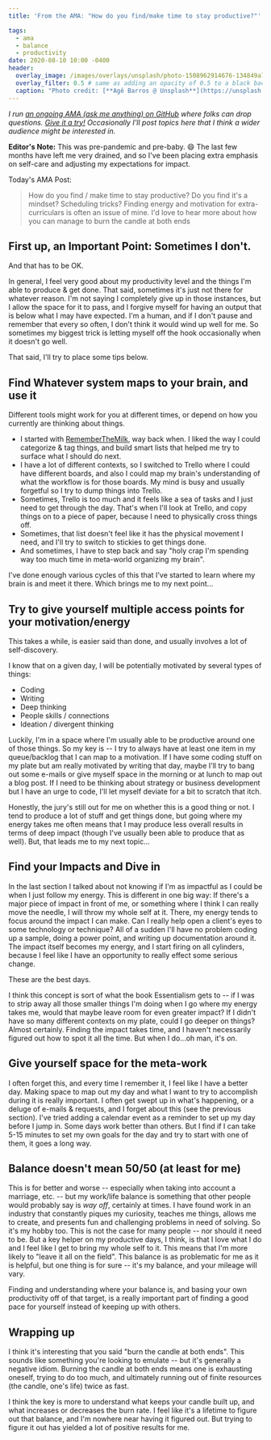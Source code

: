```yaml
---
title: 'From the AMA: "How do you find/make time to stay productive?"'

tags:
  - ama
  - balance
  - productivity
date: 2020-08-10 10:00 -0400
header:
  overlay_image: /images/overlays/unsplash/photo-1508962914676-134849a727f0
  overlay_filter: 0.5 # same as adding an opacity of 0.5 to a black background
  caption: "Photo credit: [**Agê Barros @ Unsplash**](https://unsplash.com/@agebarros?utm_source=unsplash&amp;utm_medium=referral&amp;utm_content=creditCopyText)"
---
```

_I run [an ongoing AMA (ask me anything) on GitHub](https://github.com/SeanKilleen/ama) where folks can drop questions. [Give it a try!](https://github.com/SeanKilleen/ama/issues/new) Occasionally I'll post topics here that I think a wider audience might be interested in._

**Editor's Note:** This was pre-pandemic and pre-baby. :smile: The last few months have left me very drained, and so I've been placing extra emphasis on self-care and adjusting my expectations for impact.

Today's AMA Post:

> How do you find / make time to stay productive? Do you find it's a mindset? Scheduling tricks? Finding energy and motivation for extra-curriculars is often an issue of mine. I'd love to hear more about how you can manage to burn the candle at both ends

## First up, an Important Point: Sometimes I don't.

And that has to be OK.

In general, I feel very good about my productivity level and the things I'm able to produce & get done. That said, sometimes it's just not there for whatever reason.  I'm not saying I completely give up in those instances, but I allow the space for it to pass, and I forgive myself for having an output that is below what I may have expected. I'm a human, and if I don't pause and remember that every so often, I don't think it would wind up well for me.  So sometimes my biggest trick is letting myself off the hook occasionally when it doesn't go well.

That said, I'll try to place some tips below.

## Find Whatever system maps to your brain, and use it

Different tools might work for you at different times, or depend on how you currently are thinking about things.

* I started with [RememberTheMilk](https://rememberthemilk.com), way back when. I liked the way I could categorize & tag things, and build smart lists that helped me try to surface what I should do next.
* I have a lot of different contexts, so I switched to Trello where I could have different boards, and also I could map my brain's understanding of what the workflow is for those boards. My mind is busy and usually forgetful so I try to dump things into Trello.
* Sometimes, Trello is too much and it feels like a sea of tasks and I just need to get through the day. That's when I'll look at Trello, and copy things on to a piece of paper, because I need to physically cross things off.
* Sometimes, that list doesn't feel like it has the physical movement I need, and I'll try to switch to stickies to get things done.
* And sometimes, I have to step back and say "holy crap I'm spending way too much time in meta-world organizing my brain".

I've done enough various cycles of this that I've started to learn where my brain is and meet it there. Which brings me to my next point...

## Try to give yourself multiple access points for your motivation/energy

This takes a while, is easier said than done, and usually involves a lot of self-discovery.

I know that on a given day, I will be potentially motivated by several types of things:

* Coding
* Writing
* Deep thinking
* People skills / connections
* Ideation / divergent thinking

Luckily, I'm in a space where I'm usually able to be productive around one of those things. So my key is -- I try to always have at least one item in my queue/backlog that I can map to a motivation. If I have some coding stuff on my plate but am really motivated by writing that day, maybe I'll try to bang out some e-mails or give myself space in the morning or at lunch to map out a blog post. If I need to be thinking about strategy or business development but I have an urge to code, I'll let myself deviate for a bit to scratch that itch.

Honestly, the jury's still out for me on whether this is a good thing or not. I tend to produce a lot of stuff and get things done, but going where my energy takes me often means that I may produce less overall results in terms of deep impact (though I've usually been able to produce that as well). But, that leads me to my next topic...

## Find your Impacts and Dive in

In the last section I talked about not knowing if I'm as impactful as I could be when I just follow my energy. This is different in one big way: If there's a major piece of impact in front of me, or something where I think I can really move the needle, I will throw my whole self at it. There, my energy tends to focus around the impact I can make. Can I really help open a client's eyes to some technology or technique? All of a sudden I'll have no problem coding up a sample, doing a power point, and writing up documentation around it. The impact itself becomes my energy, and I start firing on all cylinders, because I feel like I have an opportunity to really effect some serious change.

These are the best days.

I think this concept is sort of what the book Essentialism gets to -- if I was to strip away all those smaller things I'm doing when I go where my energy takes me, would that maybe leave room for even greater impact? If I didn't have so many different contexts on my plate, could I go deeper on things? Almost certainly. Finding the impact takes time, and I haven't necessarily figured out how to spot it all the time. But when I do...oh man, it's _on_.

## Give yourself space for the meta-work

I often forget this, and every time I remember it, I feel like I have a better day. Making space to map out my day and what I want to try to accomplish during it is really important. I often get swept up in what's happening, or a deluge of e-mails & requests, and I forget about this (see the previous section). I've tried adding a calendar event as a reminder to set up my day before I jump in. Some days work better than others. But I find if I can take 5-15 minutes to set my own goals for the day and try to start with one of them, it goes a long way.

## Balance doesn't mean 50/50 (at least for me)

This is for better and worse -- especially when taking into account a marriage, etc. -- but my work/life balance is something that other people would probably say is _way off_, certainly at times. I have found work in an industry that constantly piques my curiosity, teaches me things, allows me to create, and presents fun and challenging problems in need of solving. So it's my hobby too. This is not the case for many people -- nor should it need to be. But a key helper on my productive days, I think, is that I love what I do and I feel like I get to bring my whole self to it. This means that I'm more likely to "leave it all on the field". This balance is as problematic for me as it is helpful, but one thing is for sure -- it's my balance, and your mileage will vary.

Finding and understanding where your balance is, and basing your own productivity off of that target, is a really important part of finding a good pace for yourself instead of keeping up with others.

## Wrapping up

I think it's interesting that you said "burn the candle at both ends". This sounds like something you're looking to emulate -- but it's generally a negative idiom. Burning the candle at both ends means one is exhausting oneself, trying to do too much, and ultimately running out of finite resources (the candle, one's life) twice as fast.

I think the key is more to understand what keeps your candle built up, and what increases or decreases the burn rate. I feel like it's a lifetime to figure out that balance, and I'm nowhere near having it figured out. But trying to figure it out has yielded a lot of positive results for me.
